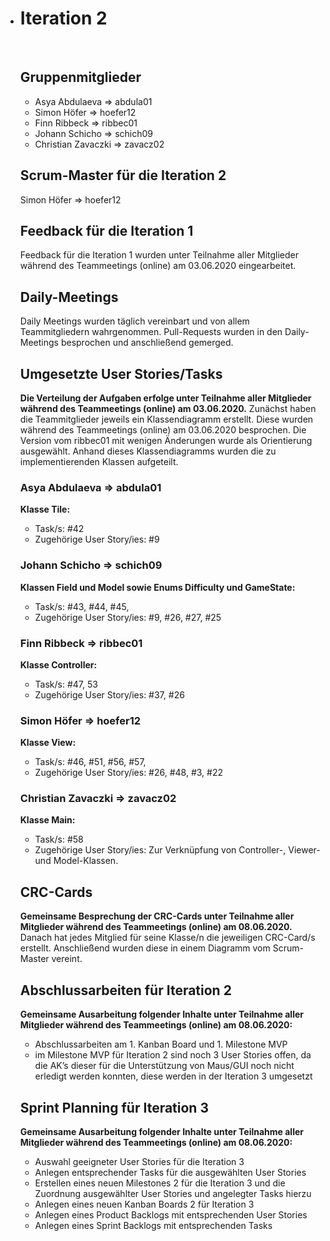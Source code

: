 - # Iteration 2

  <br>


  ## Gruppenmitglieder

  - Asya Abdulaeva => abdula01
  - Simon Höfer => hoefer12
  - Finn Ribbeck => ribbec01
  - Johann Schicho => schich09
  - Christian Zavaczki => zavacz02
    <br>


  ## Scrum-Master für die Iteration 2

  Simon Höfer => hoefer12
  <br>


  ## Feedback für die Iteration 1

  Feedback für die Iteration 1 wurden unter Teilnahme aller Mitglieder während des Teammeetings (online) am 03.06.2020 eingearbeitet.
  <br>


  ## Daily-Meetings

  Daily Meetings wurden täglich vereinbart und von allem Teammitgliedern wahrgenommen. Pull-Requests wurden in den Daily-Meetings besprochen und anschließend gemerged.
  <br>


  ## Umgesetzte User Stories/Tasks

  **Die Verteilung der Aufgaben erfolge unter Teilnahme aller Mitglieder während des Teammeetings (online) am 03.06.2020.** 
  Zunächst haben die Teammitglieder jeweils ein Klassendiagramm erstellt. Diese wurden während des Teammeetings (online) am 03.06.2020 besprochen. Die Version vom ribbec01 mit wenigen Änderungen wurde als Orientierung ausgewählt. Anhand dieses Klassendiagramms wurden die zu implementierenden Klassen aufgeteilt.
  <br>

  ### Asya Abdulaeva => abdula01

  **Klasse Tile:**

  - Task/s: #42
  - Zugehörige User Story/ies: #9
    <br>

  ### Johann Schicho => schich09

  **Klassen Field und Model sowie Enums Difficulty und GameState:**

  - Task/s: #43, #44, #45, 
  - Zugehörige User Story/ies: #9, #26, #27, #25
    <br>

  ### Finn Ribbeck => ribbec01

  **Klasse Controller:**

  - Task/s: #47, 53
  - Zugehörige User Story/ies: #37, #26
    <br>

  ### Simon Höfer => hoefer12

  **Klasse View:**

  - Task/s: #46, #51, #56, #57, 
  - Zugehörige User Story/ies: #26, #48, #3, #22
    <br>

  ### Christian Zavaczki => zavacz02

  **Klasse Main:**

  - Task/s: #58
  - Zugehörige User Story/ies: Zur Verknüpfung von Controller-, Viewer- und Model-Klassen.
    <br>


  ## CRC-Cards

  **Gemeinsame Besprechung der CRC-Cards unter Teilnahme aller Mitglieder während des Teammeetings (online) am 08.06.2020.**
  Danach hat jedes Mitglied für seine Klasse/n die jeweiligen CRC-Card/s erstellt. Anschließend wurden diese in einem Diagramm vom Scrum-Master vereint.
  <br>


  ## Abschlussarbeiten für Iteration 2

  **Gemeinsame Ausarbeitung folgender Inhalte unter Teilnahme aller Mitglieder während des Teammeetings (online) am 08.06.2020:**

  - Abschlussarbeiten am 1. Kanban Board und 1. Milestone MVP
  - im Milestone MVP für Iteration 2 sind noch 3 User Stories offen, da die AK’s dieser für die Unterstützung von Maus/GUI noch nicht erledigt werden konnten, diese werden in der Iteration 3 umgesetzt


  ## Sprint Planning für Iteration 3

  **Gemeinsame Ausarbeitung folgender Inhalte unter Teilnahme aller Mitglieder während des Teammeetings (online) am 08.06.2020:**

  - Auswahl geeigneter User Stories für die Iteration 3 
  - Anlegen entsprechender Tasks für die ausgewählten User Stories
  - Erstellen eines neuen Milestones 2 für die Iteration 3 und die Zuordnung ausgewählter User Stories und angelegter Tasks hierzu
  - Anlegen eines neuen Kanban Boards 2 für Iteration 3
  - Anlegen eines Product Backlogs mit entsprechenden User Stories
  - Anlegen eines Sprint Backlogs mit entsprechenden Tasks
    <br>